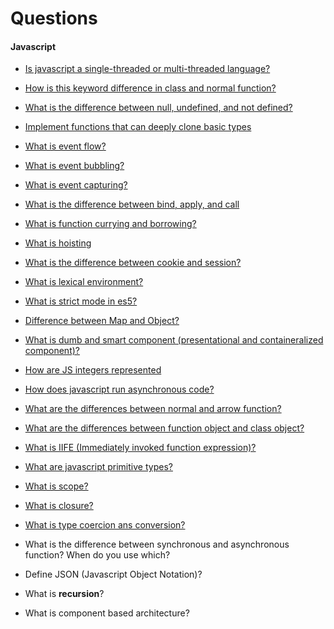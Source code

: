 # Questions

#### Javascript

- [Is javascript a single-threaded or multi-threaded language?](https://github.com/wnyao/learning-notes/blob/master/javascript/nodejs/event-loop.md)
- [How is this keyword difference in class and normal function?](https://github.com/wnyao/learning-notes/blob/master/javascript/javascript/this.md)
- [What is the difference between null, undefined, and not defined?](https://github.com/wnyao/learning-notes/blob/master/javascript/javascript/null-undefined-notdefined.md)
- [Implement functions that can deeply clone basic types](https://github.com/wnyao/learning-notes/blob/master/javascript/javascript/how-to/clone.md)
- [What is event flow?](https://github.com/wnyao/learning-notes/blob/master/javascript/javascript/event-flow.md)
- [What is event bubbling?](https://github.com/wnyao/learning-notes/blob/master/javascript/javascript/event-flow.md)
- [What is event capturing?](https://github.com/wnyao/learning-notes/blob/master/javascript/javascript/event-flow.md)
- [What is the difference between bind, apply, and call](https://github.com/wnyao/learning-notes/blob/master/javascript/javascript/apply-vs-call-vs-bind.md)
- [What is function currying and borrowing?](https://github.com/wnyao/learning-notes/blob/master/javascript/javascript/apply-vs-call-vs-bind.md)
- [What is hoisting](https://github.com/wnyao/learning-notes/blob/master/javascript/javascript/hoisting.md)
- [What is the difference between cookie and session?](https://github.com/wnyao/learning-notes/blob/master/javascript/javascript/storage.md)
- [What is lexical environment?](https://github.com/wnyao/learning-notes/blob/master/javascript/javascript/lexical-environment.md)
- [What is strict mode in es5?](https://github.com/wnyao/learning-notes/blob/master/javascript/javascript/strict-mode.md)
- [Difference between Map and Object?](https://github.com/wnyao/learning-notes/blob/master/javascript/javascript/map-object.md)
- [What is dumb and smart component (presentational and containeralized component)?](https://medium.com/@thejasonfile/dumb-components-and-smart-components-e7b33a698d43)
- [How are JS integers represented](https://github.com/wnyao/learning-notes/blob/master/javascript/floating-point-representation.md)
- [How does javascript run asynchronous code?](https://github.com/wnyao/learning-notes/blob/master/javascript/nodejs/event-loop.md)
- [What are the differences between normal and arrow function?](https://github.com/wnyao/learning-notes/blob/master/javascript/javascript/this.md)
- [What are the differences between function object and class object?](https://github.com/wnyao/learning-notes/blob/master/javascript/javascript/inheritance-prototype-chain.md)
- [What is IIFE (Immediately invoked function expression)?](https://github.com/wnyao/learning-notes/blob/master/javascript/javascript/IIFE.md)
- [What are javascript primitive types?](https://github.com/wnyao/learning-notes/blob/master/javascript/javascript/primitive-types.md)
- [What is scope?](https://github.com/wnyao/learning-notes/blob/master/javascript/javascript/scope.md)
- [What is closure?](https://github.com/wnyao/learning-notes/blob/master/javascript/javascript/scope.md)
- [What is type coercion ans conversion?](https://github.com/wnyao/learning-notes/blob/master/javascript/javascript/coercion-conversion.md)

- What is the difference between synchronous and asynchronous function? When do you use which?
- Define JSON (Javascript Object Notation)?
- What is **recursion**?
- What is component based architecture?
